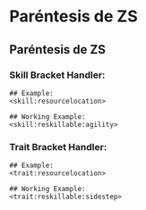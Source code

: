 # Paréntesis de ZS

## Paréntesis de ZS

### Skill Bracket Handler:

    ## Example:
    <skill:resourcelocation>
    
    ## Working Example:
    <skill:reskillable:agility>
    

### Trait Bracket Handler:

    ## Example:
    <trait:resourcelocation>
    
    ## Working Example:
    <trait:reskillable:sidestep>